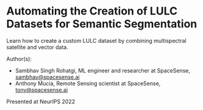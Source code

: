 # Automating the Creation of LULC Datasets for Semantic Segmentation
Learn how to create a custom LULC dataset by combining multispectral satellite and vector data.

Author(s):
* Sambhav Singh Rohatgi, ML engineer and researcher at SpaceSense, sambhav@spacesense.ai
* Anthony Mucia, Remote Sensing scientist at SpaceSense, tony@spacesense.ai

Presented at NeurIPS 2022
